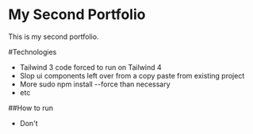 # My Second Portfolio
This is my second portfolio.

#Technologies
- Tailwind 3 code forced to run on Tailwind 4
- Slop ui components left over from a copy paste from existing project
- More sudo npm install --force than necessary
- etc

##How to run
- Don't